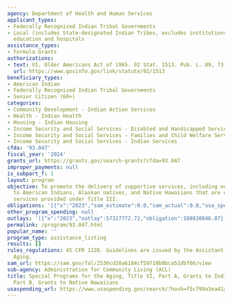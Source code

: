 ```yaml
---
agency: Department of Health and Human Services
applicant_types:
- Federally Recognized Indian Tribal Governments
- Local (includes State-designated Indian Tribes, excludes institutions of higher
  education and hospitals
assistance_types:
- Formula Grants
authorizations:
- text: VI, Older Americans Act of 1965. 92 Stat. 1513. Pub. L. 89, 73.
  url: https://www.govinfo.gov/link/statute/92/1513
beneficiary_types:
- American Indian
- Federally Recognized Indian Tribal Governments
- Senior Citizen (60+)
categories:
- Community Development - Indian Action Services
- Health - Indian Health
- Housing - Indian Housing
- Income Security and Social Services - Disabled and Handicapped Services
- Income Security and Social Services - Families and Child Welfare Services
- Income Security and Social Services - Indian Services
cfda: '93.047'
fiscal_year: '2024'
grants_url: https://grants.gov/search-grants?cfda=93.047
improper_payments: null
is_subpart_f: 1
layout: program
objective: To promote the delivery of supportive services, including nutrition services,
  to American Indians, Alaskan natives, and Native Hawaiians that are comparable to
  services provided under Title III.
obligations: '[{"x":"2023","sam_estimate":0.0,"sam_actual":0.0,"usa_spending_actual":36322424.75},{"x":"2024","sam_estimate":0.0,"sam_actual":0.0,"usa_spending_actual":34237319.27},{"x":"2025","sam_estimate":0.0,"sam_actual":0.0,"usa_spending_actual":34331836.64}]'
other_program_spending: null
outlays: '[{"x":"2023","outlay":57317772.72,"obligation":108830846.07},{"x":"2024","outlay":2878188.07,"obligation":660504.93},{"x":"2025","outlay":0.0,"obligation":0.0}]'
permalink: /program/93.047.html
popular_name: ''
program_type: assistance_listing
results: []
rules_regulations: 45 CFR 1328. Guidelines are issued by the Assistant Secretary for
  Aging.
sam_url: https://sam.gov/fal/2536cd28a6184cf59710b0bca51dbf66/view
sub-agency: Administration for Community Living (ACL)
title: Special Programs for the Aging, Title VI, Part A, Grants to Indian Tribes,
  Part B, Grants to Native Hawaiians
usaspending_url: https://www.usaspending.gov/search/?hash=f5c799a3ea41a4737e1cccad19da1faf
---
```

